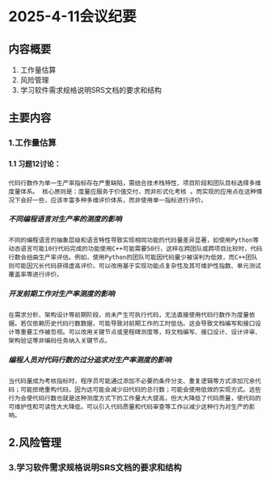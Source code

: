 # 2025-4-11会议纪要

## 内容概要

1. 工作量估算
2. 风险管理
3. 学习软件需求规格说明SRS文档的要求和结构

## 主要内容

### 1.工作量估算

#### 1.1 习题12讨论：

    代码行数作为单一生产率指标存在严重缺陷，需结合技术栈特性、项目阶段和团队目标选择多维度量体系。 核心原则是：度量应服务于价值交付，而非形式化考核 。而实现的应用点在这种情况下会好一些，应该丰富多种多维评价体系，而非使用单一指标进行评价。

##### 不同编程语言对生产率的测度的影响

    不同的编程语言的抽象层级和语言特性导致实现相同功能的代码量差异显著，如使用Python等动态语言可能10行代码完成的功能使用C++可能需要50行，这样在跨团队或跨项目比较时，代码行数会扭曲生产率评估。例如，使用Python的团队可能因代码量少被误判为低效，而C++团队则可能因冗长代码获得虚高评价。可以改用基于实现功能点复杂性及其可维护性指数、单元测试覆盖率等进行评价。

##### 开发前期工作对生产率测度的影响

    在需求分析、架构设计等前期阶段，尚未产生可执行代码，无法直接使用代码行数作为度量依据。若仅依赖历史代码行数数据，可能导致对前期工作的工时低估。这会导致文档编写和接口设计等重要工作被忽视。可以改用关键节点或里程碑测度等，将文档编写、接口设计、设计评审、架构验证等非编码任务纳入关键节点。

##### 编程人员对代码行数的过分追求对生产率测度的影响

    当代码量成为考核指标时，程序员可能通过添加不必要的条件分支、重复逻辑等方式添加冗余代码；可能拒绝重构代码，因为这可能会减少旧代码的总行数；可能会使用低效的实现方式。这些行为会使代码行数也就是这种测度方式下的工作量大大提高，但大大降低了代码质量，使代码的可维护性和可读性大大降低。可以引入代码质量和代码审查等工作以减少这种行为对生产的影响。


## 2.风险管理

### 3.学习软件需求规格说明SRS文档的要求和结构

